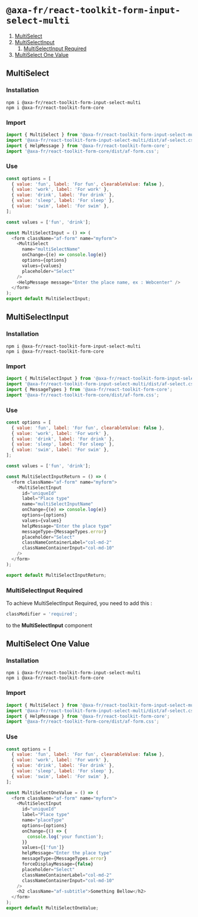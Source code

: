 # `@axa-fr/react-toolkit-form-input-select-multi`

1. [MultiSelect](#multiselect)
2. [MultiSelectInput](#multiselectinput)
   1. [MultiSelectInput Required](#multiselectinput-required)
3. [MultiSelect One Value](#multiselect-one-value)

## MultiSelect

### Installation

```shell script
npm i @axa-fr/react-toolkit-form-input-select-multi
npm i @axa-fr/react-toolkit-form-core
```

### Import

```javascript
import { MultiSelect } from '@axa-fr/react-toolkit-form-input-select-multi';
import '@axa-fr/react-toolkit-form-input-select-multi/dist/af-select.css';
import { HelpMessage } from '@axa-fr/react-toolkit-form-core';
import '@axa-fr/react-toolkit-form-core/dist/af-form.css';
```

### Use

```javascript
const options = [
  { value: 'fun', label: 'For fun', clearableValue: false },
  { value: 'work', label: 'For work' },
  { value: 'drink', label: 'For drink' },
  { value: 'sleep', label: 'For sleep' },
  { value: 'swim', label: 'For swim' },
];

const values = ['fun', 'drink'];

const MultiSelectInput = () => (
  <form className="af-form" name="myform">
    <MultiSelect
      name="multiSelectName"
      onChange={(e) => console.log(e)}
      options={options}
      values={values}
      placeholder="Select"
    />
    <HelpMessage message="Enter the place name, ex : Webcenter" />
  </form>
);
export default MultiSelectInput;
```

## MultiSelectInput

### Installation

```shell script
npm i @axa-fr/react-toolkit-form-input-select-multi
npm i @axa-fr/react-toolkit-form-core
```

### Import

```javascript
import { MultiSelectInput } from '@axa-fr/react-toolkit-form-input-select-multi';
import '@axa-fr/react-toolkit-form-input-select-multi/dist/af-select.css';
import { MessageTypes } from '@axa-fr/react-toolkit-form-core';
import '@axa-fr/react-toolkit-form-core/dist/af-form.css';
```

### Use

```javascript
const options = [
  { value: 'fun', label: 'For fun', clearableValue: false },
  { value: 'work', label: 'For work' },
  { value: 'drink', label: 'For drink' },
  { value: 'sleep', label: 'For sleep' },
  { value: 'swim', label: 'For swim' },
];

const values = ['fun', 'drink'];

const MultiSelectInputReturn = () => (
  <form className="af-form" name="myform">
    <MultiSelectInput
      id="uniqueId"
      label="Place type"
      name="multiSelectInputName"
      onChange={(e) => console.log(e)}
      options={options}
      values={values}
      helpMessage="Enter the place type"
      messageType={MessageTypes.error}
      placeholder="Select"
      classNameContainerLabel="col-md-2"
      classNameContainerInput="col-md-10"
    />
  </form>
);

export default MultiSelectInputReturn;
```

### MultiSelectInput Required

To achieve MultiSelectInput Required, you need to add this :

```javascript
classModifier = 'required';
```

to the **MultiSelectInput** component

## MultiSelect One Value

### Installation

```shell script
npm i @axa-fr/react-toolkit-form-input-select-multi
npm i @axa-fr/react-toolkit-form-core
```

### Import

```javascript
import { MultiSelect } from '@axa-fr/react-toolkit-form-input-select-multi';
import '@axa-fr/react-toolkit-form-input-select-multi/dist/af-select.css';
import { HelpMessage } from '@axa-fr/react-toolkit-form-core';
import '@axa-fr/react-toolkit-form-core/dist/af-form.css';
```

### Use

```javascript
const options = [
  { value: 'fun', label: 'For fun', clearableValue: false },
  { value: 'work', label: 'For work' },
  { value: 'drink', label: 'For drink' },
  { value: 'sleep', label: 'For sleep' },
  { value: 'swim', label: 'For swim' },
];

const MultiSelectOneValue = () => (
  <form className="af-form" name="myform">
    <MultiSelectInput
      id="uniqueId"
      label="Place type"
      name="placeType"
      options={options}
      onChange={() => {
        console.log('your function');
      }}
      values={['fun']}
      helpMessage="Enter the place type"
      messageType={MessageTypes.error}
      forceDisplayMessage={false}
      placeholder="Select"
      classNameContainerLabel="col-md-2"
      classNameContainerInput="col-md-10"
    />
    <h2 className="af-subtitle">Something Bellow</h2>
  </form>
);
export default MultiSelectOneValue;
```
